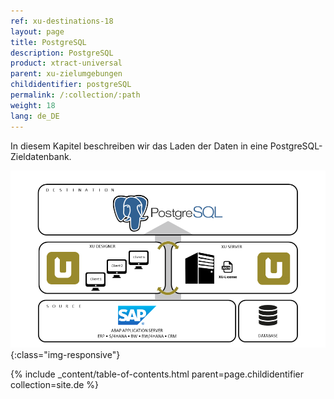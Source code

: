 ```yaml
---
ref: xu-destinations-18
layout: page
title: PostgreSQL
description: PostgreSQL
product: xtract-universal
parent: xu-zielumgebungen
childidentifier: postgreSQL
permalink: /:collection/:path
weight: 18
lang: de_DE
---
```


In diesem Kapitel beschreiben wir das Laden der Daten in eine PostgreSQL-Zieldatenbank.

![PostgreSQL](/img/content/xu/postgreSQL_architecture.png){:class="img-responsive"}

{% include _content/table-of-contents.html parent=page.childidentifier collection=site.de %}
